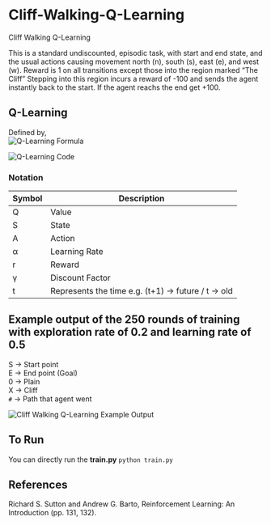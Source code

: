 # Cliff-Walking-Q-Learning
Cliff Walking Q-Learning

This is a standard undiscounted, episodic task, with start and end state, and the usual actions causing movement north (n), south (s), east (e), and west (w). Reward is 1 on all transitions except those into the region marked “The Cliff” Stepping into this region incurs a reward of -100 and sends the agent instantly back to the start. If the agent reachs the end get +100. 

## Q-Learning
Defined by,<br />
![Q-Learning Formula](https://gokseltokur.com/rawimgs/q-learning-goksel.png)

![Q-Learning Code](https://gokseltokur.com/rawimgs/q-learning2.png)

### Notation
Symbol  | Description
------------- | -------------
Q  | Value
S  | State
A  | Action
α  | Learning Rate
r  | Reward
γ  | Discount Factor
t  | Represents the time e.g. (t+1) -> future / t -> old  

## Example output of the 250 rounds of training with exploration rate of 0.2 and learning rate of 0.5

S -> Start point<br />
E -> End point (Goal)<br />
0 -> Plain<br />
X -> Cliff<br />
``#`` -> Path that agent went<br />

![Cliff Walking Q-Learning Example Output](https://gokseltokur.com/rawimgs/output-of-walking.png)

## To Run
You can directly run the __train.py__
`python train.py`

## References
Richard S. Sutton and Andrew G. Barto, Reinforcement Learning: An Introduction (pp. 131, 132).

